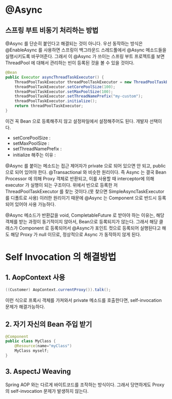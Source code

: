 # @Async

## 스프링 부트 비동기 처리하는 방법

@Async 를 단순히 붙인다고 해결되는 것이 아니다.
우선 동작하는 방식은 @EnableAsync 를 사용하면 스프링이 백그라운드 스레드풀에서 @Async 메소드들을 실행시키도록 바꾸어준다.
그래서 이 @Async 가 쓰이는 스프링 부트 프로젝트를 보면 ThreadPool 에 대해서 관리하는 빈이 등록된 것을 볼 수 있을 것이다.

```java
@Bean
public Executor asyncThreadTaskExecutor() {
    ThreadPoolTaskExecutor threadPoolTaskExecutor = new ThreadPoolTaskExecutor();
    threadPoolTaskExecutor.setCorePoolSize(100);
    threadPoolTaskExecutor.setMaxPoolSize(100);
    threadPoolTaskExecutor.setThreadNamePrefix("my-custom");
    threadPoolTaskExecutor.initialize();
    return threadPoolTaskExecutor;
}
```

이건 꼭 Bean 으로 등록해주지 않고 설정파일에서 설정해주어도 된다. 개발자 선택이다.
- setCorePoolSize :
- setMaxPoolSize :
- setThreadNamePrefix : 
- initialize 해주는 이유 :

@Async 를 붙이는 메소드는 접근 제어자가 private 으로 되어 있으면 안 되고, public 으로 되어 있어야 한다.
@Transactional 와 비슷한 원리이다.
즉 Async 는 결국 Bean Processor 에 의해 Proxy 객체로 반환되고, 이를 사용할 때 interceptor에 의해 executor 가 실행이 되는 구조이다.
위에서 빈으로 등록한 저 ThreadPoolTaskExecutor 를 찾는 것이다.(못 찾으면 SimpleAsyncTaskExecutor를 디폴트로 사용)
이러한 원리이기 때문에 @Async 는 Component 으로 반드시 등록되어 있어야 사용 가능하다.

@Async 메소드가 반환값을 void, CompletableFuture 로 받아야 하는 이유는, 해당 객체를 받는 과정이 동기적이지 않아서, Bean으로 등록되지가 않는다.
그래서 해당 클래스가 Component 로 등록되어서 @Async가 포인트 컷으로 등록되어 실행된다고 해도 해당 Proxy 가 null 이므로, 정상적으로 Async 가 동작하지 않게 된다.

# Self Invocation 의 해결방법

## 1. AopContext 사용
```java
((Customer) AopContext.currentProxy()).talk();
```
이런 식으로 프록시 객체를 가져와서 private 메소드를 호출한다면, self-invocation 문제가 해결가능하다.

## 2. 자기 자신의 Bean 주입 받기
```java
@Component
public class MyClass {
    @Resource(name="myClass")
    MyClass myself;
}
```
## 3. AspectJ Weaving
Spring AOP 와는 다르게 바이트코드를 조작하는 방식이다. 그래서 당연하게도 Proxy 의 self-invocation 문제가 발생하지 않는다.